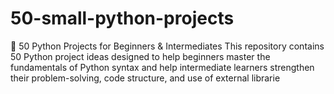 # 50-small-python-projects
🐍 50 Python Projects for Beginners &amp; Intermediates  This repository contains 50 Python project ideas designed to help beginners master the fundamentals of Python syntax and help intermediate learners strengthen their problem-solving, code structure, and use of external librarie
